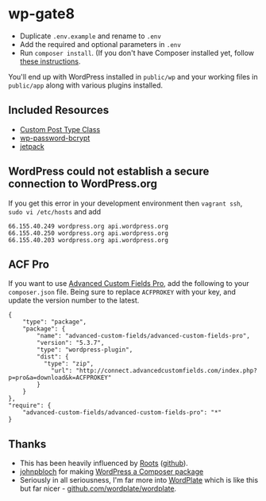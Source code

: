 # wp-gate8

* Duplicate `.env.example` and rename to `.env`
* Add the required and optional parameters in `.env`
* Run `composer install`. (If you don't have Composer installed yet, follow [these instructions](https://getcomposer.org/doc/00-intro.md#downloading-the-composer-executable).

You'll end up with WordPress installed in `public/wp` and your working files in `public/app` along with various plugins  installed.

## Included Resources

* [Custom Post Type Class](https://github.com/jjgrainger/wp-custom-post-type-class)
* [wp-password-bcrypt](https://github.com/roots/wp-password-bcrypt)
* [jetpack](https://jetpack.com/)

## WordPress could not establish a secure connection to WordPress.org

If you get this error in your development environment then `vagrant ssh`, `sudo vi /etc/hosts` and add

```
66.155.40.249 wordpress.org api.wordpress.org
66.155.40.250 wordpress.org api.wordpress.org
66.155.40.203 wordpress.org api.wordpress.org
```

## ACF Pro

If you want to use [Advanced Custom Fields Pro](http://www.advancedcustomfields.com/pro/), add the following to your `composer.json` file. Being sure to replace `ACFPROKEY` with your key, and update the version number to the latest.

```
{
    "type": "package",
    "package": {
        "name": "advanced-custom-fields/advanced-custom-fields-pro",
        "version": "5.3.7",
        "type": "wordpress-plugin",
        "dist": {
          "type": "zip",
            "url": "http://connect.advancedcustomfields.com/index.php?p=pro&a=download&k=ACFPROKEY"
        }
    }
},
"require": {
    "advanced-custom-fields/advanced-custom-fields-pro": "*"
}
```

## Thanks

* This has been heavily influenced by [Roots](https://roots.io/bedrock/) ([github](https://github.com/roots/bedrock)).
* [johnpbloch](https://github.com/johnpbloch) for making [WordPress a Composer package](https://packagist.org/packages/johnpbloch/wordpress)
* Seriously in all seriousness, I'm far more into [WordPlate](https://wordplate.github.io/) which is like this but far nicer - [github.com/wordplate/wordplate](https://github.com/wordplate/wordplate).
